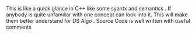 This is like a quick glance in C++ like some syantx and semantics . If anybody is quite unfamiliar with one concept can look into it.
This will make them better understand for DS Algo . Source Code is well written with useful comments
